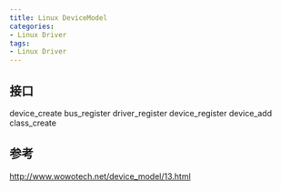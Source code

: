 ```yaml
---
title: Linux DeviceModel
categories: 
- Linux Driver
tags:
- Linux Driver
---
```


## 接口

device_create
bus_register
driver_register
device_register
device_add
class_create
## 参考
http://www.wowotech.net/device_model/13.html
